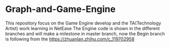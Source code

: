 # Graph-and-Game-Engine
This repository focus on the Game Engine develop and the TA(Technology Artist) work learning in NetEase 
The Engine code is shown in the different branches and will make a milestone in master branch, now the Begin branch is following from the https://zhuanlan.zhihu.com/c_119702958
